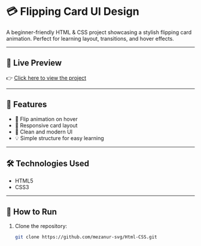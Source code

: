 # 💳 Flipping Card UI Design

A beginner-friendly HTML & CSS project showcasing a stylish flipping card animation. Perfect for learning layout, transitions, and hover effects.

---

## 🔗 Live Preview

👉 [Click here to view the project](https://mezanur-svg.github.io/Html-CSS/)

---

## 📁 Features

- 🎴 Flip animation on hover
- 📱 Responsive card layout
- 🎨 Clean and modern UI
- 💡 Simple structure for easy learning

---

## 🛠 Technologies Used

- HTML5
- CSS3

---

## 🚀 How to Run

1. Clone the repository:
   ```bash
   git clone https://github.com/mezanur-svg/Html-CSS.git
